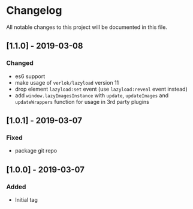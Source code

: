 # Changelog
All notable changes to this project will be documented in this file.

## [1.1.0] - 2019-03-08

### Changed
- es6 support 
- make usage of `verlok/lazyload` version 11
- drop element `lazyload:set` event (use `lazyload:reveal` event instead)
- add `window.lazyImagesInstance` with `update`, `updateImages` and `updateWrappers` function for usage in 3rd party plugins

## [1.0.1] - 2019-03-07

### Fixed
- package git repo

## [1.0.0] - 2019-03-07

### Added
- Initial tag
